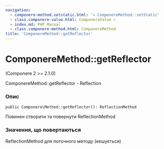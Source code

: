 ```yaml
---
navigation:
  - componere-method.setstatic.html: '« ComponereMethod::setStatic'
  - class.componere-value.html: ComponereValue »
  - index.md: PHP Manual
  - class.componere-method.html: ComponereMethod
title: 'ComponereMethod::getReflector'
---
```

# ComponereMethod::getReflector

(Componere 2 >= 2.1.0)

ComponereMethod::getReflector - Reflection

### Опис

```methodsynopsis
public Componere\Method::getReflector(): ReflectionMethod
```

Повинен створити та повернути ReflectionMethod

### Значення, що повертаються

ReflectionMethod для поточного методу (кешується)
